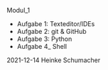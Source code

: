 Modul_1


- Aufgabe 1: Texteditor/IDEs
- Aufgabe 2: git & GitHub
- Aufgabe 3: Python
- Aufgabe 4_ Shell


2021-12-14 Heinke Schumacher
